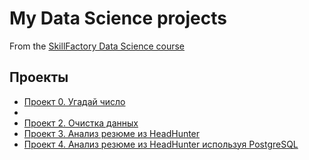 # My Data Science projects
From the [SkillFactory Data Science course](https://skillfactory.ru/data-scientist-pro-mgu)

## Проекты

* [Проект 0. Угадай число](https://github.com/feelingcxld/SkillFactory/tree/main/Project_0)
* 
* [Проект 2. Очистка данных](https://github.com/feelingcxld/SkillFactory/tree/main/DataCleaningProject)
* [Проект 3. Анализ резюме из HeadHunter](https://github.com/feelingcxld/SkillFactory/tree/main/HeadHunterResumeAnalysis)
* [Проект 4. Анализ резюме из HeadHunter используя PostgreSQL](https://github.com/feelingcxld/SkillFactory/tree/main/HeadHunterResumeAnalysis_v2)
